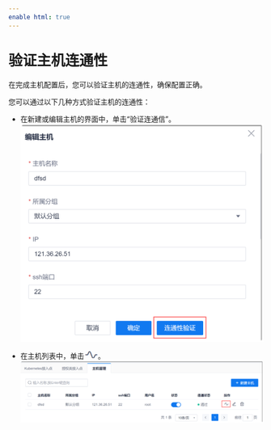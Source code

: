 ```yaml
---
enable html: true
---
```

# 验证主机连通性

在完成主机配置后，您可以验证主机的连通性，确保配置正确。

您可以通过以下几种方式验证主机的连通性：
* 在新建或编辑主机的界面中，单击“验证连通信”。               
  <img src="fig/主机-编辑.png" style="zoom:50%">     
  
* 在主机列表中，单击![](fig/icon/连通.png)。          
  <img src="fig/主机-验证连通性.png" style="zoom:50%">     
